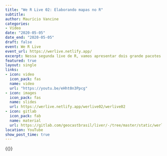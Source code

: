 ```yaml
---
title: "We R Live 02: Elaborando mapas no R"
subtitle: 
author: Maurício Vancine
categories:
- Vídeo
date: "2020-05-05"
date_end: "2020-05-05"
draft: false
event: We R Live
event_url: https://werlive.netlify.app/
excerpt: Nessa segunda live de R, vamos apresentar dois grande pacotes para manipuração e apresentação de dados espaciais, o "sf" e "ggplot2".
featured: true
layout: single
links:
- icon: video
  icon_pack: fas
  name: video
  url: "https://youtu.be/eHht0n3Ppcg"
- icon: images
  icon_pack: fas
  name: slides
  url: https://werlive.netlify.app/werlive02/werlive02
- icon: gitlab
  icon_pack: fab
  name: material
  url: https://gitlab.com/geocastbrasil/liver/-/tree/master/static/werlive02
location: YouTube
show_post_time: true
---
```


{{<youtube eHht0n3Ppcg>}}
